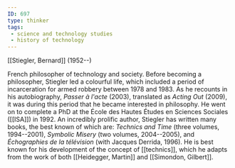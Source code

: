```yaml
---
ID: 697
type: thinker
tags: 
 - science and technology studies
 - history of technology
---
```


[[Stiegler, Bernard]]
 (1952--)


French philosopher of technology and society. Before becoming a
philosopher, Stiegler led a colourful life, which included a period of
incarceration for armed robbery between 1978 and 1983. As he recounts in
his autobiography, *Passer à l'acte* (2003), translated as *Acting Out*
(2009), it was during this period that he became interested in
philosophy. He went on to complete a PhD at the
École des Hautes
Études en Sciences Sociales
([[ISA]]) in 1992. An
incredibly prolific author, Stiegler has written many books, the best
known of which are: *Technics and Time* (three volumes, 1994--2001),
*Symbolic Misery* (two volumes, 2004--2005), and *Échographies de la
télévision* (with Jacques Derrida, 1996). He is best known for his
development of the concept of
[[technics]], which he adapts
from the work of both [[Heidegger, Martin]] and [[Simondon, Gilbert]].
